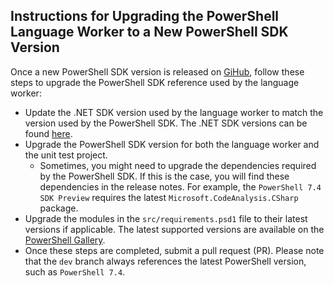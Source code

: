 ##  Instructions for Upgrading the PowerShell Language Worker to a New PowerShell SDK Version
Once a new PowerShell SDK version is released on [GiHub](https://github.com/PowerShell/PowerShell/releases), follow these steps to upgrade the PowerShell SDK reference used by the language worker:

* Update the .NET SDK version used by the language worker to match the version used by the PowerShell SDK. The .NET SDK versions can be found [here](https://dotnet.microsoft.com/en-us/download/dotnet/).
* Upgrade the PowerShell SDK version for both the language worker and the unit test project.
    * Sometimes, you might need to upgrade the dependencies required by the PowerShell SDK. If this is the case, you will find these dependencies in the release notes. For example, the `PowerShell 7.4 SDK Preview` requires the latest `Microsoft.CodeAnalysis.CSharp` package.
* Upgrade the modules in the `src/requirements.psd1` file to their latest versions if applicable. The latest supported versions are available on the [PowerShell Gallery](https://www.powershellgallery.com).
* Once these steps are completed, submit a pull request (PR). Please note that the `dev` branch always references the latest PowerShell version, such as `PowerShell 7.4`.

